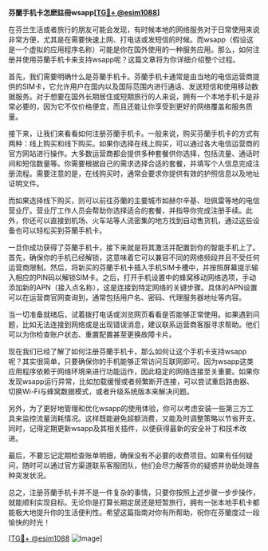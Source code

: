 **芬蘭手机卡怎麽註冊wsapp[[TG💪+ @esim1088](https://t.me/s/esim1088)]**

在芬兰生活或者旅行的朋友可能会发现，有时候本地的网络服务对于日常使用来说非常方便，尤其是在需要快速上网、打电话或发短信的时候。而wsapp（假设这是一个虚拟的应用程序名称）可能是你在国外使用的一种服务应用。那么，如何注册并使用芬蘭手机卡来支持wsapp呢？这篇文章将为你详细介绍整个过程。

首先，我们需要明确什么是芬蘭手机卡。芬蘭手机卡通常是由当地的电信运营商提供的SIM卡，它允许用户在国内以及国际范围内进行通话、发送短信和使用移动数据服务。对于想要在国外长期居住或短期旅行的人来说，拥有一个本地手机卡是非常必要的，因为它不仅价格便宜，而且还能让你享受到更好的网络覆盖和服务质量。

接下来，让我们来看看如何注册芬蘭手机卡。一般来说，购买芬蘭手机卡的方式有两种：线上购买和线下购买。如果你选择在线上购买，可以通过各大电信运营商的官方网站进行操作。大多数运营商都会提供多种套餐供你选择，包括流量、通话时间和短信数量等。你需要根据自己的需求选择合适的套餐，并填写个人信息完成注册流程。需要注意的是，在线购买时，通常会要求你提供有效的护照信息以及地址证明文件。

而如果选择线下购买，则可以前往芬蘭的主要城市如赫尔辛基、坦佩雷等地的电信营业厅。营业厅工作人员会帮助你选择适合的套餐，并指导你完成注册手续。此外，你还可以直接到机场、火车站等人流密集的地方找到自动售货机，通过这些设备也可以轻松买到芬蘭手机卡。

一旦你成功获得了芬蘭手机卡，接下来就是将其激活并配置到你的智能手机上了。首先，确保你的手机已经解锁，这意味着它可以兼容不同的网络频段并且不受任何运营商限制。然后，将新买的芬蘭手机卡插入手机SIM卡槽中，并按照屏幕提示输入相应的PIN码以解锁SIM卡。之后，打开手机设置中的蜂窝移动网络选项，手动添加新的APN（接入点名称），这是连接到特定网络的关键步骤。具体的APN设置可以在运营商官网查询到，通常包括用户名、密码、代理服务器地址等内容。

当一切准备就绪后，试着拨打电话或浏览网页看看是否能够正常使用。如果遇到问题，比如无法连接到网络或是出现错误消息，建议联系运营商客服寻求帮助。他们可以为你检查账户状态、重置配置甚至更换故障卡片。

现在我们已经了解了如何注册芬蘭手机卡，那么如何让这个手机卡支持wsapp呢？其实很简单，只要确保你的手机能够正常访问互联网即可。因为wsapp这类应用程序依赖于网络环境来进行功能运作，因此稳定的网络连接至关重要。如果你发现wsapp运行异常，比如加载缓慢或者频繁断开连接，可以尝试重启路由器、切换Wi-Fi与蜂窝数据模式，或者升级系统版本来解决问题。

另外，为了更好地管理和优化wsapp的使用体验，你可以考虑安装一些第三方工具来监控流量消耗情况。这样既能避免超额消费，又能及时调整策略以节省开支。同时，记得定期更新wsapp及其相关插件，以便获得最新的安全补丁和技术改进。

最后，不要忘记定期检查账单明细，确保没有不必要的收费项目。如果有任何疑问，随时可以通过官方渠道联系客服团队，他们会尽力解答你的疑惑并协助处理各种突发状况。

总之，注册芬蘭手机卡并不是一件复杂的事情，只要你按照上述步骤一步步操作，就能顺利实现目标。无论你是打算长期定居还是短暂旅行，拥有一张本地手机卡都能极大地提升你的生活便利性。希望这篇指南对你有所帮助，祝你在芬蘭度过一段愉快的时光！

[[TG💪+ @esim1088](https://t.me/s/esim1088) ![Image](https://i.postimg.cc/4NQfJmqS/Snipaste-2025-05-13-00-14-12.png)]